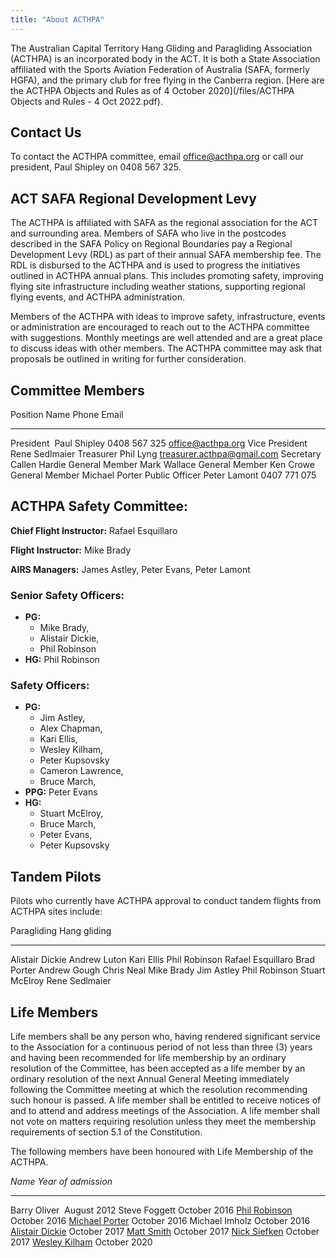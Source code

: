 ```yaml
---
title: "About ACTHPA"
---
```


The Australian Capital Territory Hang Gliding and Paragliding Association (ACTHPA) is an incorporated body in the ACT.
It is both a State Association affiliated with the Sports Aviation Federation of Australia (SAFA, formerly HGFA), and the primary club for free flying in the Canberra region.
[Here are the ACTHPA Objects and Rules as of 4 October 2020](/files/ACTHPA Objects and Rules - 4 Oct 2022.pdf).

## Contact Us

To contact the ACTHPA committee, email office@acthpa.org or call our president, Paul Shipley on 0408 567 325.

## ACT SAFA Regional Development Levy

The ACTHPA is affiliated with SAFA as the regional association for the ACT and surrounding area.
Members of SAFA who live in the postcodes described in the SAFA Policy on Regional Boundaries pay a Regional Development Levy (RDL) as part of their annual SAFA membership fee.
The RDL is disbursed to the ACTHPA and is used to progress the initiatives outlined in ACTHPA annual plans.
This includes promoting safety, improving flying site infrastructure including weather stations, supporting regional flying events, and ACTHPA administration.

Members of the ACTHPA with ideas to improve safety, infrastructure, events or administration are encouraged to reach out to the ACTHPA committee with suggestions.
Monthly meetings are well attended and are a great place to discuss ideas with other members.
The ACTHPA committee may ask that proposals be outlined in writing for further consideration.

## Committee Members

Position                 Name               Phone             Email
---------------          -----------------  ----------------- ---------------------------
President                Paul Shipley       0408 567 325      office@acthpa.org
Vice President           Rene Sedlmaier
Treasurer                Phil Lyng                            treasurer.acthpa@gmail.com
Secretary                Callen Hardie
General Member           Mark Wallace
General Member           Ken Crowe
General Member           Michael Porter
Public Officer           Peter Lamont       0407 771 075

## ACTHPA Safety Committee:

**Chief Flight Instructor:** Rafael Esquillaro

**Flight Instructor:** Mike Brady

**AIRS Managers:** James Astley, Peter Evans, Peter Lamont


### Senior Safety Officers:

- **PG:**
    - Mike Brady,
    - Alistair Dickie,
    - Phil Robinson
- **HG:** Phil Robinson

### Safety Officers:

- **PG:**
    - Jim Astley,
    - Alex Chapman,
    - Kari Ellis,
    - Wesley Kilham,
    - Peter Kupsovsky
    - Cameron Lawrence,
    - Bruce March,
- **PPG:** Peter Evans
- **HG:**
    - Stuart McElroy,
    - Bruce March,
    - Peter Evans,
    - Peter Kupsovsky

## Tandem Pilots

Pilots who currently have ACTHPA approval to conduct tandem flights from
ACTHPA sites include:

  Paragliding         Hang gliding
 ------------------- --------------
 Alistair Dickie     Andrew Luton
 Kari Ellis          Phil Robinson
 Rafael Esquillaro   Brad Porter
 Andrew Gough
 Chris Neal
 Mike Brady
 Jim Astley
 Phil Robinson
 Stuart McElroy
 Rene Sedlmaier

## Life Members

Life members shall be any person who, having rendered significant service to the Association for a continuous period of not less than three (3) years and having been recommended for life membership by an ordinary resolution of the Committee, has been accepted as a life member by an ordinary resolution of the next Annual General Meeting immediately following the Committee meeting at which the resolution recommending such honour is passed.
A life member shall be entitled to receive notices of and to attend and address meetings of the Association.
A life member shall not vote on matters requiring resolution unless they meet the membership requirements of section 5.1 of the Constitution.

The following members have been honoured with Life Membership of the
ACTHPA.

 *Name*                                         *Year of admission*
--------------------                           ---------------------
Barry Oliver                                   August 2012
Steve Foggett                                  October 2016
[Phil Robinson](Phil-Robinson)                 October 2016
[Michael Porter](Michael-Porter)               October 2016
Michael Imholz                                 October 2016
[Alistair Dickie](Alistair-Dickie)             October 2017
[Matt Smith](Matt-Smith)                       October 2017
[Nick Siefken](Nick-Siefken)                   October 2017
[Wesley Kilham](Wesley-Kilham)                 October 2020
